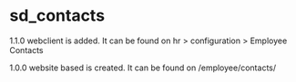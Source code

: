 # sd_contacts

1.1.0
webclient is added. It can be found on hr > configuration > Employee Contacts

1.0.0
website based is created. It can be found on /employee/contacts/ 

